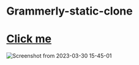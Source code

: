 # Grammerly-static-clone
# [Click me](https://anandFitdev.github.io/Grammerly-static-clone/)
![Screenshot from 2023-03-30 15-45-01](https://user-images.githubusercontent.com/90892063/228805382-061d419c-1ff4-4bbe-aa9c-6e1153a62590.png)
